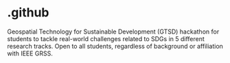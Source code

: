 # .github
Geospatial Technology for Sustainable Development (GTSD) hackathon for students to tackle real-world challenges related to SDGs in 5 different research tracks. Open to all students, regardless of background or affiliation with IEEE GRSS.
